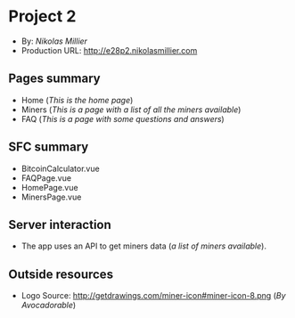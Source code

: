 # Project 2
+ By: *Nikolas Millier*
+ Production URL: <http://e28p2.nikolasmillier.com>

## Pages summary
+ Home (*This is the home page*)
+ Miners (*This is a page with a list of all the miners available*)
+ FAQ (*This is a page with some questions and answers*)

## SFC summary
+ BitcoinCalculator.vue
+ FAQPage.vue
+ HomePage.vue
+ MinersPage.vue
  
## Server interaction
+ The app uses an API to get miners data (*a list of miners available*).

## Outside resources
+ Logo Source: http://getdrawings.com/miner-icon#miner-icon-8.png (*By Avocadorable*)